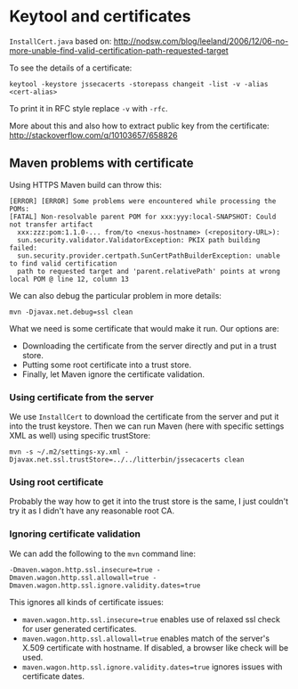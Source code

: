 # Keytool and certificates

`InstallCert.java` based on: http://nodsw.com/blog/leeland/2006/12/06-no-more-unable-find-valid-certification-path-requested-target

To see the details of a certificate:

```
keytool -keystore jssecacerts -storepass changeit -list -v -alias <cert-alias>
```

To print it in RFC style replace `-v` with `-rfc`.

More about this and also how to extract public key from the certificate:
http://stackoverflow.com/q/10103657/658826

## Maven problems with certificate

Using HTTPS Maven build can throw this:

```
[ERROR] [ERROR] Some problems were encountered while processing the POMs:
[FATAL] Non-resolvable parent POM for xxx:yyy:local-SNAPSHOT: Could not transfer artifact
  xxx:zzz:pom:1.1.0-... from/to <nexus-hostname> (<repository-URL>):
  sun.security.validator.ValidatorException: PKIX path building failed:
  sun.security.provider.certpath.SunCertPathBuilderException: unable to find valid certification
  path to requested target and 'parent.relativePath' points at wrong local POM @ line 12, column 13
```

We can also debug the particular problem in more details:

```
mvn -Djavax.net.debug=ssl clean
```

What we need is some certificate that would make it run. Our options are:

* Downloading the certificate from the server directly and put in a trust store.
* Putting some root certificate into a trust store.
* Finally, let Maven ignore the certificate validation.

### Using certificate from the server

We use `InstallCert` to download the certificate from the server and put it into the trust keystore.
Then we can run Maven (here with specific settings XML as well) using specific trustStore:

```
mvn -s ~/.m2/settings-xy.xml -Djavax.net.ssl.trustStore=../../litterbin/jssecacerts clean
```

### Using root certificate

Probably the way how to get it into the trust store is the same, I just couldn't try it
as I didn't have any reasonable root CA.


### Ignoring certificate validation

We can add the following to the `mvn` command line:

```
-Dmaven.wagon.http.ssl.insecure=true -Dmaven.wagon.http.ssl.allowall=true -Dmaven.wagon.http.ssl.ignore.validity.dates=true
```

This ignores all kinds of certificate issues:

* `maven.wagon.http.ssl.insecure=true` enables use of relaxed ssl check for user
generated certificates.
* `maven.wagon.http.ssl.allowall=true` enables match of the server's X.509 certificate with
hostname. If disabled, a browser like check will be used.
* `maven.wagon.http.ssl.ignore.validity.dates=true` ignores issues with certificate dates.